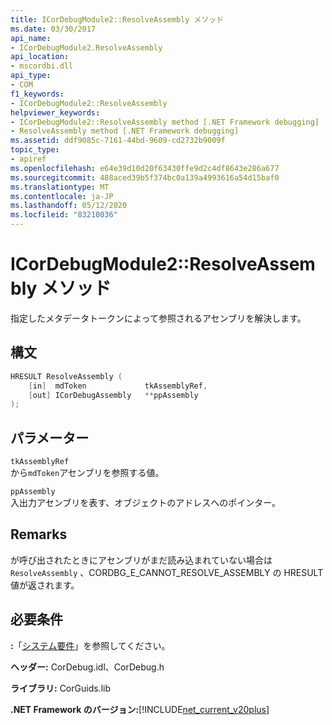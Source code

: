 ```yaml
---
title: ICorDebugModule2::ResolveAssembly メソッド
ms.date: 03/30/2017
api_name:
- ICorDebugModule2.ResolveAssembly
api_location:
- mscordbi.dll
api_type:
- COM
f1_keywords:
- ICorDebugModule2::ResolveAssembly
helpviewer_keywords:
- ICorDebugModule2::ResolveAssembly method [.NET Framework debugging]
- ResolveAssembly method [.NET Framework debugging]
ms.assetid: ddf9085c-7161-44bd-9609-cd2732b9009f
topic_type:
- apiref
ms.openlocfilehash: e64e39d10d20f63430ffe9d2c4df8643e286a677
ms.sourcegitcommit: 488aced39b5f374bc0a139a4993616a54d15baf0
ms.translationtype: MT
ms.contentlocale: ja-JP
ms.lasthandoff: 05/12/2020
ms.locfileid: "83210036"
---
```

# <a name="icordebugmodule2resolveassembly-method"></a>ICorDebugModule2::ResolveAssembly メソッド

指定したメタデータトークンによって参照されるアセンブリを解決します。

## <a name="syntax"></a>構文

```cpp
HRESULT ResolveAssembly (
    [in]  mdToken             tkAssemblyRef,
    [out] ICorDebugAssembly   **ppAssembly
);
```

## <a name="parameters"></a>パラメーター

`tkAssemblyRef`\
から`mdToken`アセンブリを参照する値。

`ppAssembly`\
入出力アセンブリを表す、オブジェクトのアドレスへのポインター。

## <a name="remarks"></a>Remarks

が呼び出されたときにアセンブリがまだ読み込まれていない場合は `ResolveAssembly` 、CORDBG_E_CANNOT_RESOLVE_ASSEMBLY の HRESULT 値が返されます。

## <a name="requirements"></a>必要条件

**:**「[システム要件](../../get-started/system-requirements.md)」を参照してください。

**ヘッダー:** CorDebug.idl、CorDebug.h

**ライブラリ:** CorGuids.lib

**.NET Framework のバージョン:**[!INCLUDE[net_current_v20plus](../../../../includes/net-current-v20plus-md.md)]
